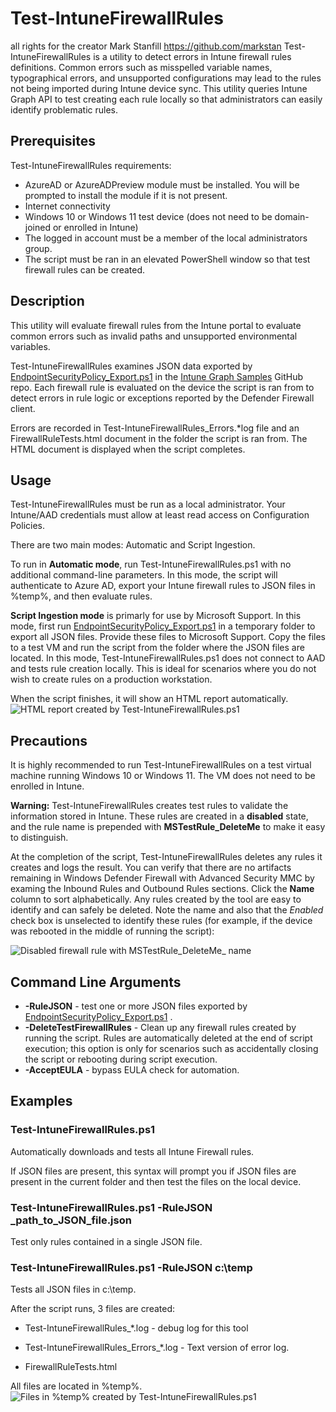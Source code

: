 # Test-IntuneFirewallRules
all rights for the creator Mark Stanfill https://github.com/markstan
Test-IntuneFirewallRules is a utility to detect errors in Intune firewall rules definitions.  Common errors such as misspelled variable names, typographical errors, and unsupported configurations may lead to the rules not being imported during Intune device sync. This utility queries Intune Graph API to test creating each rule locally so that administrators can easily identify problematic rules.

## Prerequisites

Test-IntuneFirewallRules requirements:

* AzureAD or AzureADPreview module must be installed.  You will be prompted to install the module if it is not present.
* Internet connectivity
* Windows 10 or Windows 11 test device (does not need to be domain-joined or enrolled in Intune)
* The logged in account must be a member of the local administrators group.
* The script must be ran in an elevated PowerShell window so that test firewall rules can be created.

## Description

This utility will evaluate firewall rules from the Intune portal to evaluate common errors such as invalid paths and unsupported environmental variables.

Test-IntuneFirewallRules examines JSON data exported by [EndpointSecurityPolicy_Export.ps1](https://raw.githubusercontent.com/microsoftgraph/powershell-intune-samples/master/EndpointSecurity/EndpointSecurityPolicy_Export.ps1) in the [Intune Graph Samples](https://github.com/microsoftgraph/powershell-intune-samples) GitHub repo.  Each firewall rule is evaluated on the device the script is ran from to detect errors in rule logic or exceptions reported by the Defender Firewall client.

Errors are recorded in Test-IntuneFirewallRules_Errors.*log file and an FirewallRuleTests.html document in the folder the script is ran from.  The HTML document is displayed when the script completes.

## Usage

Test-IntuneFirewallRules must be run as a local administrator.  Your Intune/AAD credentials must allow at least read access on Configuration Policies.

There are two main modes:  Automatic and Script Ingestion.  

To run in **Automatic mode**, run Test-IntuneFirewallRules.ps1 with no additional command-line parameters. In this mode, the script will authenticate to Azure AD, export your Intune firewall rules to JSON files in %temp%, and then evaluate rules.

**Script Ingestion mode** is primarly for use by Microsoft Support.  In this mode, first run [EndpointSecurityPolicy_Export.ps1](https://raw.githubusercontent.com/microsoftgraph/powershell-intune-samples/master/EndpointSecurity/EndpointSecurityPolicy_Export.ps1) in a temporary folder to export all JSON files.  Provide these files to Microsoft Support. Copy the files to a test VM and run the script from the folder where the JSON files are located.  In this mode, Test-IntuneFirewallRules.ps1 does not connect to AAD and tests rule creation locally.  This is ideal for scenarios where you do not wish to create rules on a production workstation.

When the script finishes, it will show an HTML report automatically.![HTML report created by Test-IntuneFirewallRules.ps1](https://github.com/markstan/Test-IntuneFirewallRules/blob/main/Resources/results.png)

## Precautions

It is highly recommended to run Test-IntuneFirewallRules on a test virtual machine running Windows 10 or Windows 11.  The VM does not need to be enrolled in Intune.


**Warning:** Test-IntuneFirewallRules creates test rules to validate the information stored in Intune.  These rules are created in a **disabled** state, and the rule name is prepended with ____MSTestRule_DeleteMe____ to make it easy to distinguish.

At the completion of the script, Test-IntuneFirewallRules deletes any rules it creates and logs the result.  You can verify that there are no artifacts remaining in Windows Defender Firewall with Advanced Security MMC by examing the Inbound Rules and Outbound Rules sections. Click the **Name** column to sort alphabetically.  Any rules created by the tool are easy to identify and can safely be deleted.  Note the name and also that the *Enabled* check box is unselected to identify these rules (for example, if the device was rebooted in the middle of running the script):

![Disabled firewall rule with ___MSTestRule_DeleteMe____ name](https://github.com/markstan/Test-IntuneFirewallRules/blob/main/Resources/DisabledFirewallRule.png)


## Command Line Arguments

* **-RuleJSON** - test one or more JSON files exported by [EndpointSecurityPolicy_Export.ps1](https://raw.githubusercontent.com/microsoftgraph/powershell-intune-samples/master/EndpointSecurity/EndpointSecurityPolicy_Export.ps1) .
* **-DeleteTestFirewallRules** - Clean up any firewall rules created by running the script.  Rules are automatically deleted at the end of script execution; this option is only for scenarios such as accidentally closing the script or rebooting during script execution.
* **-AcceptEULA** - bypass EULA check for automation.

## Examples

### **Test-IntuneFirewallRules.ps1**

Automatically downloads and tests all Intune Firewall rules.

If JSON files are present, this syntax will prompt you if JSON files are present in the current folder and then test the files on the local device.

### **Test-IntuneFirewallRules.ps1 -RuleJSON _path_to_JSON_file.json**

Test only rules contained in a single JSON file.

### **Test-IntuneFirewallRules.ps1 -RuleJSON c:\temp**

Tests all JSON files in c:\temp.

After the script runs, 3 files are created:

* Test-IntuneFirewallRules_*.log - debug log for this tool

* Test-IntuneFirewallRules_Errors_*.log -  Text version of error log.

* FirewallRuleTests.html

All files are located in %temp%.
![Files in %temp% created by Test-IntuneFirewallRules.ps1](https://github.com/markstan/Test-IntuneFirewallRules/blob/main/Resources/Filescreated.png)
